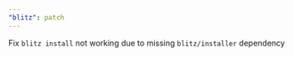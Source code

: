 ```yaml
---
"blitz": patch
---
```


Fix `blitz install` not working due to missing `blitz/installer` dependency
